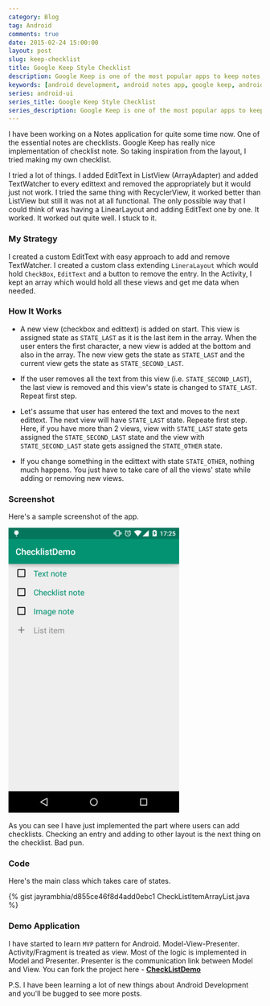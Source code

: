 ```yaml
---
category: Blog
tag: Android
comments: true
date: 2015-02-24 15:00:00
layout: post
slug: keep-checklist
title: Google Keep Style Checklist
description: Google Keep is one of the most popular apps to keep notes, checklists among other things. The user experience in unparalleled. Here, I try to replicate the same user experience of adding things to do in a check list.
keywords: [android development, android notes app, google keep, android todo list, android UI, Google keep checklist, android checklist]
series: android-ui
series_title: Google Keep Style Checklist
series_description: Google Keep is one of the most popular apps to keep notes, checklists among other things. The user experience in unparalleled. Here, I try to replicate the same user experience of adding things to do in a check list.
---
```


I have been working on a Notes application for quite some time now. One of the essential notes are checklists. Google Keep has really nice implementation of checklist note. So taking inspiration from the layout, I tried making my own checklist.

I tried a lot of things. I added EditText in ListView (ArrayAdapter) and added TextWatcher to every edittext and removed the appropriately but it would just not work. I tried the same thing with RecyclerView, it worked better than ListView but still it was not at all functional. The only possible way that I could think of was having a LinearLayout and adding EditText one by one. It worked. It worked out quite well. I stuck to it.

### My Strategy

I created a custom EditText with easy approach to add and remove TextWatcher. I created a custom class extending `LineraLayout` which would hold `CheckBox`, `EditText` and a button to remove the entry. In the Activity, I kept an array which would hold all these views and get me data when needed.

### How It Works

 - A new view (checkbox and edittext) is added on start. This view is assigned state as `STATE_LAST` as it is the last item in the array. When the user enters the first character, a new view is added at the bottom and also in the array. The new view gets the state as `STATE_LAST` and the current view gets the state as `STATE_SECOND_LAST`.

 - If the user removes all the text from this view (i.e. `STATE_SECOND_LAST`), the last view is removed and this view's state is changed to `STATE_LAST`. Repeat first step.

 - Let's assume that user has entered the text and moves to the next edittext. The next view will have `STATE_LAST` state. Repeate first step. Here, if you have more than 2 views, view with `STATE_LAST` state gets assigned the `STATE_SECOND_LAST` state and the view with `STATE_SECOND_LAST` state gets assigned the `STATE_OTHER` state.

 - If you change something in the edittext with state `STATE_OTHER`, nothing much happens. You just have to take care of all the views' state while adding or removing new views.

### Screenshot

 Here's a sample screenshot of the app.

 ![Screenshot](https://github.com/jayrambhia/ChecklistDemo/raw/master/images/screenshot_1.jpg)

As you can see I have just implemented the part where users can add checklists. Checking an entry and adding to other layout is the next thing on the checklist. Bad pun.

### Code

 Here's the main class which takes care of states.

 {% gist jayrambhia/d855ce46f8d4add0ebc1 CheckListItemArrayList.java %}

### Demo Application

 I have started to learn `MVP` pattern for Android. Model-View-Presenter. Activity/Fragment is treated as view. Most of the logic is implemented in Model and Presenter. Presenter is the communication link between Model and View. You can fork the project here - **[CheckListDemo](https://github.com/jayrambhia/ChecklistDemo)**

 P.S. I have been learning a lot of new things about Android Development and you'll be bugged to see more posts.
